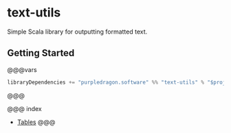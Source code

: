 # text-utils

Simple Scala library for outputting formatted text.

## Getting Started

@@@vars
```scala
libraryDependencies += "purpledragon.software" %% "text-utils" % "$project.version$"
```
@@@

@@@ index
* [Tables](tables.md)
@@@